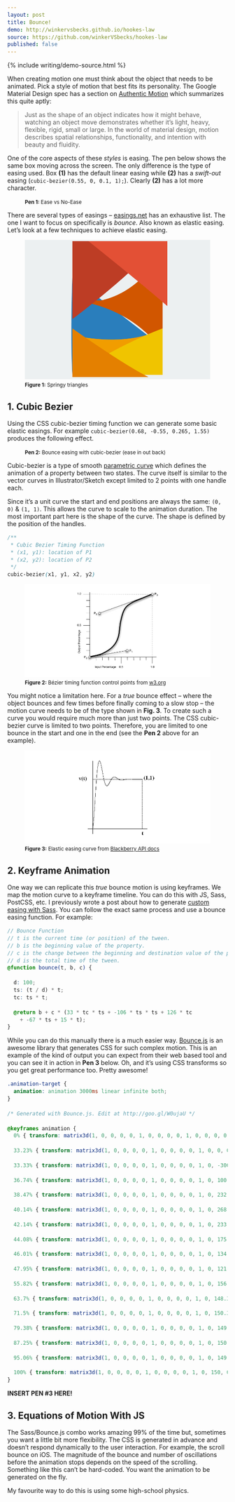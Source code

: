 ```yaml
---
layout: post
title: Bounce!
demo: http://winkervsbecks.github.io/hookes-law
source: https://github.com/winkerVSbecks/hookes-law
published: false
---
```


<p data-height="400"
  data-theme-id="7569"
  data-slug-hash="vNvxKv"
  data-default-tab="result"
  data-user="winkerVSbecks"
  class='codepen'>
</p>
<script async src="//assets.codepen.io/assets/embed/ei.js"></script>

{% include writing/demo-source.html %}

When creating motion one must think about the object that needs to be animated. Pick a style of motion that best fits its personality. The Google Material Design spec has a section on  [Authentic Motion](https://www.google.com/design/spec/animation/authentic-motion.html) which summarizes this quite aptly:

> Just as the shape of an object indicates how it might behave, watching an object move demonstrates whether it’s light, heavy, flexible, rigid, small or large. In the world of material design, motion describes spatial relationships, functionality, and intention with beauty and fluidity.

One of the core aspects of these *styles* is easing. The pen below shows the same box moving across the screen. The only difference is the type of easing used. Box **(1)** has the default linear easing while **(2)** has a *swift-out* easing (`cubic-bezier(0.55, 0, 0.1, 1);`). Clearly **(2)** has a lot more character.

<figure>
  <p data-height="350"
    data-theme-id="7569"
    data-slug-hash="epbWdP"
    data-default-tab="result"
    data-user="winkerVSbecks"
    class='codepen'>
  </p>
  <script async src="//assets.codepen.io/assets/embed/ei.js"></script>
  <figcaption class="center">
    <small><b>Pen 1:</b> Ease vs No-Ease</small>
  </figcaption>
</figure>

There are several types of easings –  [easings.net](http://easings.net) has an exhaustive list. The one I want to focus on specifically is *bounce*. Also known as elastic easing. Let’s look at a few techniques to achieve elastic easing.

<figure>
  <img src="/img/springytriangles.gif" alt="Springy Triangles">
  <figcaption class="center">
    <small><b>Figure 1:</b> Springy triangles</small>
  </figcaption>
</figure>

## 1. Cubic Bezier

Using the CSS cubic-bezier timing function we can generate some basic elastic easings. For example `cubic-bezier(0.68, -0.55, 0.265, 1.55)` produces the following effect.

<figure>
  <p data-height="200"
    data-theme-id="7569"
    data-slug-hash="QjzvXZ"
    data-default-tab="result"
    data-user="winkerVSbecks"
    class='codepen'>
  </p>
  <script async src="//assets.codepen.io/assets/embed/ei.js"></script>
  <figcaption class="center">
    <small><b>Pen 2:</b> Bounce easing with cubic-bezier (ease in out back)</small>
  </figcaption>
</figure>

Cubic-bezier is a type of smooth  [parametric curve](https://www.khanacademy.org/math/precalculus/parametric_equations/parametric/v/parametric-equations-1) which defines the animation of a property between two states. The curve itself is similar to the vector curves in Illustrator/Sketch except limited to 2 points with one handle each.

Since it’s a unit curve the start and end positions are always the same: `(0, 0)` &amp; `(1, 1)`. This allows the curve to scale to the animation duration. The most important part here is the shape of the curve. The shape is defined by the position of the handles.

```css
/**
 * Cubic Bezier Timing Function
 * (x1, y1): location of P1
 * (x2, y2): location of P2
 */
cubic-bezier(x1, y1, x2, y2)
```

<figure>
  <img src="/img/cubic-bezier.jpg"
    alt="Bézier Timing Function Control Points">
  <figcaption class="center">
    <small><b>Figure 2:</b> Bézier timing function control points from <a href="http://www.w3.org/TR/css3-transitions/">w3.org</a></small>
  </figcaption>
</figure>

You might notice a limitation here. For a *true* bounce effect – where the object bounces and few times before finally coming to a slow stop – the motion curve needs to be of the type shown in **Fig. 3**. To create such a curve you would require much more than just two points. The CSS cubic-bezier curve is limited to two points. Therefore, you are limited to one bounce in the start and one in the end (see the **Pen 2** above for an example).

<figure>
  <img src="/img/elastic-curve.jpg"
    alt="elastic curve">
  <figcaption class="center">
    <small><b>Figure 3:</b> Elastic easing curve from <a href="http://www.blackberry.com/developers/docs/6.0.0api/net/rim/device/api/animation/Animation.html">Blackberry API docs</a></small>
  </figcaption>
</figure>

## 2. Keyframe Animation

One way we can replicate this  *true* bounce motion is using keyframes. We map the motion curve to a keyframe timeline. You can do this with JS, Sass, PostCSS, etc. I previously wrote a post about how to generate  [custom easing with Sass](/custom-easing-with-sass). You can follow the exact same process and use a bounce easing function. For example:

```scss
// Bounce Function
// t is the current time (or position) of the tween.
// b is the beginning value of the property.
// c is the change between the beginning and destination value of the property.
// d is the total time of the tween.
@function bounce(t, b, c) {

  d: 100;
  ts: (t / d) * t;
  tc: ts * t;

  @return b + c * (33 * tc * ts + -106 * ts * ts + 126 * tc
    + -67 * ts + 15 * t);
}
```

While you can do this manually there is a much easier way.  [Bounce.js](http://bouncejs.com/#{l:1,s:[{T:"t",e:"b",d:2000,D:1000,f:{x:-300,y:0},t:{x:150,y:0},s:3,b:8}]}) is an awesome library that generates CSS for such complex motion. This is an example of the kind of output you can expect from their web based tool and you can see it in action in **Pen 3** below. Oh, and it’s using CSS transforms so you get great performance too. Pretty awesome!

```css
.animation-target {
  animation: animation 3000ms linear infinite both;
}

/* Generated with Bounce.js. Edit at http://goo.gl/W0ujaU */

@keyframes animation {
  0% { transform: matrix3d(1, 0, 0, 0, 0, 1, 0, 0, 0, 0, 1, 0, 0, 0, 0, 1); }

  33.23% { transform: matrix3d(1, 0, 0, 0, 0, 1, 0, 0, 0, 0, 1, 0, 0, 0, 0, 1); }

  33.33% { transform: matrix3d(1, 0, 0, 0, 0, 1, 0, 0, 0, 0, 1, 0, -300, 0, 0, 1); }

  36.74% { transform: matrix3d(1, 0, 0, 0, 0, 1, 0, 0, 0, 0, 1, 0, 100.206, 0, 0, 1); }

  38.47% { transform: matrix3d(1, 0, 0, 0, 0, 1, 0, 0, 0, 0, 1, 0, 232.429, 0, 0, 1); }

  40.14% { transform: matrix3d(1, 0, 0, 0, 0, 1, 0, 0, 0, 0, 1, 0, 268.735, 0, 0, 1); }

  42.14% { transform: matrix3d(1, 0, 0, 0, 0, 1, 0, 0, 0, 0, 1, 0, 233.357, 0, 0, 1); }

  44.08% { transform: matrix3d(1, 0, 0, 0, 0, 1, 0, 0, 0, 0, 1, 0, 175.123, 0, 0, 1); }

  46.01% { transform: matrix3d(1, 0, 0, 0, 0, 1, 0, 0, 0, 0, 1, 0, 134.103, 0, 0, 1); }

  47.95% { transform: matrix3d(1, 0, 0, 0, 0, 1, 0, 0, 0, 0, 1, 0, 121.666, 0, 0, 1); }

  55.82% { transform: matrix3d(1, 0, 0, 0, 0, 1, 0, 0, 0, 0, 1, 0, 156.76, 0, 0, 1); }

  63.7% { transform: matrix3d(1, 0, 0, 0, 0, 1, 0, 0, 0, 0, 1, 0, 148.387, 0, 0, 1); }

  71.5% { transform: matrix3d(1, 0, 0, 0, 0, 1, 0, 0, 0, 0, 1, 0, 150.385, 0, 0, 1); }

  79.38% { transform: matrix3d(1, 0, 0, 0, 0, 1, 0, 0, 0, 0, 1, 0, 149.908, 0, 0, 1); }

  87.25% { transform: matrix3d(1, 0, 0, 0, 0, 1, 0, 0, 0, 0, 1, 0, 150.022, 0, 0, 1); }

  95.06% { transform: matrix3d(1, 0, 0, 0, 0, 1, 0, 0, 0, 0, 1, 0, 149.995, 0, 0, 1); }

  100% { transform: matrix3d(1, 0, 0, 0, 0, 1, 0, 0, 0, 0, 1, 0, 150, 0, 0, 1); }
}
```


**INSERT PEN #3 HERE!**

## 3. Equations of Motion With JS

The Sass/Bounce.js combo works amazing 99% of the time but, sometimes you want a little bit more flexibility. The CSS is generated in advance and doesn’t respond dynamically to the user interaction. For example, the scroll bounce on iOS. The magnitude of the bounce and number of oscillations before the animation stops depends on the speed of the scrolling. Something like this can’t be hard-coded. You want the animation to be generated on the fly.

My favourite way to do this is using some high-school physics.

